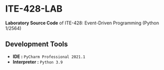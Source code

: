 # ITE-428-LAB
**Laboratory Source Code** of ITE-428: Event-Driven Programming (Python 1/2564)

## Development Tools
* **IDE :** `PyCharm Professional 2021.1`
* **Interpreter :** `Python 3.9`
